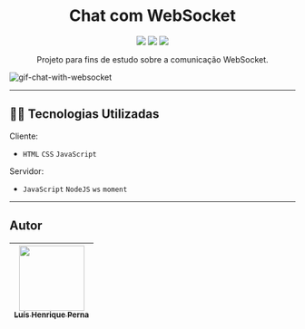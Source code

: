 <h1 align="center">Chat com WebSocket</h1>

 <p align="center">
<img src="https://img.shields.io/badge/WebSocket-dcdcdc?style=for-the-badge"/>
<img src="https://img.shields.io/badge/JavaScript-323330?style=for-the-badge&logo=javascript&logoColor=F7DF1E"/>
<img src="https://img.shields.io/badge/Node.js-43853D?style=for-the-badge&logo=node.js&logoColor=white"/>
</p>

<p align="center">Projeto para fins de estudo sobre a comunicação WebSocket.</p>

![gif-chat-with-websocket](https://github.com/luishperna/chat-with-websocket-nodejs/assets/96630233/4ce2fa72-7ccf-443f-86ad-9af640e85301)

---

## :man_technologist: Tecnologias Utilizadas

Cliente:

- `HTML` `CSS` `JavaScript`

Servidor:

- `JavaScript` `NodeJS` `ws` `moment`

---

## Autor

| [<img src="https://avatars.githubusercontent.com/u/96630233?s=400&u=3400cfe6ba8fb87692f4f14cbdbef3e5cc996b67&v=4" width=115><br><sub>Luís Henrique Perna</sub>](https://github.com/luishperna) |
| :---: |